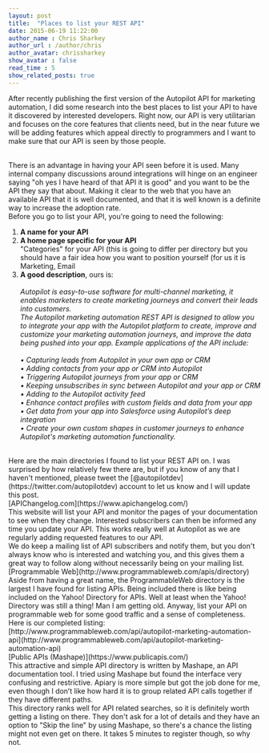 ```yaml
---
layout: post
title:  "Places to list your REST API"
date: 2015-06-19 11:22:00
author_name : Chris Sharkey
author_url : /author/chris
author_avatar: chrissharkey
show_avatar : false
read_time : 5
show_related_posts: true
---
```


After recently publishing the first version of the Autopilot API for marketing automation, I did some research into the best places to list your API to have it discovered by interested developers. Right now, our API is very utilitarian and focuses on the core features that clients need, but in the near future we will be adding features which appeal directly to programmers and I want to make sure that our API is seen by those people.

<br />
There is an advantage in having your API seen before it is used. Many internal company discussions around integrations will hinge on an engineer saying "oh yes I have heard of that API it is good" and you want to be the API they say that about. Making it clear to the web that you have an available API that it is well documented, and that it is well known is a definite way to increase the adoption rate.

<br />
Before you go to list your API, you're going to need the following:

<ol>
<li><strong>A name for your API</strong></li>
<li><strong>A home page specific for your API</strong></li>
"Categories" for your API (this is going to differ per directory but you should have a fair idea how you want to position yourself (for us it is Marketing, Email 
<li><strong>A good description</strong>, ours is:<br />

<em>
<br>
Autopilot is easy-to-use software for multi-channel marketing, it enables marketers to create marketing journeys and convert their leads into customers.

<br />
The Autopilot marketing automation REST API is designed to allow you to integrate your app with the Autopilot platform to create, improve and customize your marketing automation journeys, and improve the data being pushed into your app. Example applications of the API include:<br />

<br />
	• Capturing leads from Autopilot in your own app or CRM<br />
	• Adding contacts from your app or CRM into Autopilot<br />
	• Triggering Autopilot journeys from your app or CRM<br />
	• Keeping unsubscribes in sync between Autopilot and your app or CRM<br />
	• Adding to the Autopilot activity feed<br />
	• Enhance contact profiles with custom fields and data from your app<br />
	• Get data from your app into Salesforce using Autopilot’s deep integration<br />
	• Create your own custom shapes in customer journeys to enhance Autopilot's marketing automation functionality.<br />
</em>
</li>
</ol>

<br />
Here are the main directories I found to list your REST API on. I was surprised by how relatively few there are, but if you know of any that I haven't mentioned, please tweet the [@autopilotdev](https://twitter.com/autopilotdev) account to let us know and I will update this post.

<br />
[APIChangelog.com](https://www.apichangelog.com/)

<br />
This website will list your API and monitor the pages of your documentation to see when they change. Interested subscribers can then be informed any time you update your API. This works really well at Autopilot as we are regularly adding requested features to our API.

<br />
We do keep a mailing list of API subscribers and notify them, but you don't always know who is interested and watching you, and this gives them a great way to follow along without necessarily being on your mailing list.

<br />
[Programmable Web](http://www.programmableweb.com/apis/directory)

<br />
Aside from having a great name, the ProgrammableWeb directory is the largest I have found for listing APIs. Being included there is like being included on the Yahoo! Directory for APIs. Well at least when the Yahoo! Directory was still a thing! Man I am getting old. Anyway, list your API on programmable web for some good traffic and a sense of completeness.

<br />
Here is our completed listing: 

<br />
[http://www.programmableweb.com/api/autopilot-marketing-automation-api](http://www.programmableweb.com/api/autopilot-marketing-automation-api)

<br />
[Public APIs (Mashape)](https://www.publicapis.com/)

<br />
This attractive and simple API directory is written by Mashape, an API documentation tool. I tried using Mashape but found the interface very confusing and restrictive. Apiary is more simple but got the job done for me, even though I don’t like how hard it is to group related API calls together if they have different paths.

<br />
This directory ranks well for API related searches, so it is definitely worth getting a listing on there. They don't ask for a lot of details and they have an option to "Skip the line" by using Mashape, so there's a chance the listing might not even get on there. It takes 5 minutes to register though, so why not.
